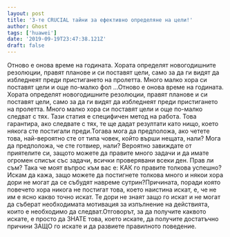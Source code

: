 ```yaml
---
layout: post
title: '3-те CRUCIAL тайни за ефективно определяне на цели!'
author: Ghost
tags: ['huawei']
date: '2019-09-19T23:47:38.121Z'
draft: false
---
```


Отново е онова време на годината. Хората определят новогодишните резолюции, правят планове и си поставят цели, само за да ги видят да избледнеят преди пристигането на пролетта. Много малко хора си поставят цели и още по-малко фол ...Отново е онова време на годината. Хората определят новогодишните резолюции, правят планове и си поставят цели, само за да ги видят да избледнеят преди пристигането на пролетта. Много малко хора си поставят цели и още по-малко следват с тях. Тази статия е специфичен метод на работа. Това гарантира, ако следвате с тях, те ще дадат резултати като нищо, което някога сте постигали преди.Тогава мога да предположа, ако четете това, най-вероятно сте от типа човек, който върши нещата, нали? Мога да предположа, че сте готвиер, нали? Вероятно завиждате от приятелите си, защото можете да правите много задачи и да имате огромен списък със задачи, всички проверявани всеки ден. Прав ли съм? Така че моят въпрос към вас е: КАК го правите толкова успешно? Искам да кажа, защо можете да постигнете толкова много и някои хора дори не могат да се събудят навреме сутрин?Причината, поради която повечето хора никога не постигат това, което наистина искат, е, че не им е ясно какво точно искат. Те дори не знаят защо го искат и не могат да съберат необходимата мотивация за изпълнение на действията, които е необходимо да следват.Отговорът, за да получите каквото искате, е просто да ЗНАТЕ това, което искате, да получите достатъчно причини ЗАЩО го искате и да развиете правилното поведение.
